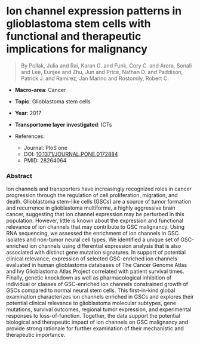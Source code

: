 # Ion channel expression patterns in glioblastoma stem cells with functional and therapeutic implications for malignancy

> By Pollak, Julia and Rai, Karan G. and Funk, Cory C. and Arora, Sonali and Lee, Eunjee and Zhu, Jun and Price, Nathan D. and Paddison, Patrick J. and Ramirez, Jan Marino and Rostomily, Robert C.

- **Macro-area**: Cancer
- **Topic**: Glioblastoma stem cells
- **Year**: 2017
- **Transportome layer investigated**: ICTs

- References:
  - Journal: PloS one
  - DOI: [10.1371/JOURNAL.PONE.0172884](https://doi.org/10.1371/JOURNAL.PONE.0172884)
  - PMID: 28264064

### Abstract

Ion channels and transporters have increasingly recognized roles in cancer progression through the regulation of cell proliferation, migration, and death. Glioblastoma stem-like cells (GSCs) are a source of tumor formation and recurrence in glioblastoma multiforme, a highly aggressive brain cancer, suggesting that ion channel expression may be perturbed in this population. However, little is known about the expression and functional relevance of ion channels that may contribute to GSC malignancy. Using RNA sequencing, we assessed the enrichment of ion channels in GSC isolates and non-tumor neural cell types. We identified a unique set of GSC-enriched ion channels using differential expression analysis that is also associated with distinct gene mutation signatures. In support of potential clinical relevance, expression of selected GSC-enriched ion channels evaluated in human glioblastoma databases of The Cancer Genome Atlas and Ivy Glioblastoma Atlas Project correlated with patient survival times. Finally, genetic knockdown as well as pharmacological inhibition of individual or classes of GSC-enriched ion channels constrained growth of GSCs compared to normal neural stem cells. This first-in-kind global examination characterizes ion channels enriched in GSCs and explores their potential clinical relevance to glioblastoma molecular subtypes, gene mutations, survival outcomes, regional tumor expression, and experimental responses to loss-of-function. Together, the data support the potential biological and therapeutic impact of ion channels on GSC malignancy and provide strong rationale for further examination of their mechanistic and therapeutic importance.
